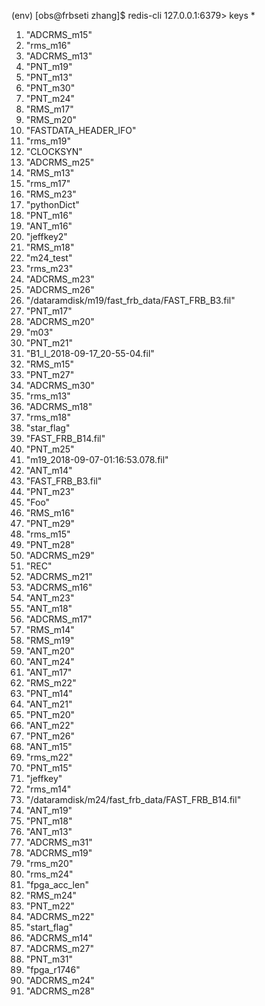 (env) [obs@frbseti zhang]$ redis-cli 
127.0.0.1:6379> keys *
 1) "ADCRMS_m15"
 2) "rms_m16"
 3) "ADCRMS_m13"
 4) "PNT_m19"
 5) "PNT_m13"
 6) "PNT_m30"
 7) "PNT_m24"
 8) "RMS_m17"
 9) "RMS_m20"
10) "FASTDATA_HEADER_IFO"
11) "rms_m19"
12) "CLOCKSYN"
13) "ADCRMS_m25"
14) "RMS_m13"
15) "rms_m17"
16) "RMS_m23"
17) "pythonDict"
18) "PNT_m16"
19) "ANT_m16"
20) "jeffkey2"
21) "RMS_m18"
22) "m24_test"
23) "rms_m23"
24) "ADCRMS_m23"
25) "ADCRMS_m26"
26) "/dataramdisk/m19/fast_frb_data/FAST_FRB_B3.fil"
27) "PNT_m17"
28) "ADCRMS_m20"
29) "m03"
30) "PNT_m21"
31) "B1_I_2018-09-17_20-55-04.fil"
32) "RMS_m15"
33) "PNT_m27"
34) "ADCRMS_m30"
35) "rms_m13"
36) "ADCRMS_m18"
37) "rms_m18"
38) "star_flag"
39) "FAST_FRB_B14.fil"
40) "PNT_m25"
41) "m19_2018-09-07-01:16:53.078.fil"
42) "ANT_m14"
43) "FAST_FRB_B3.fil"
44) "PNT_m23"
45) "Foo"
46) "RMS_m16"
47) "PNT_m29"
48) "rms_m15"
49) "PNT_m28"
50) "ADCRMS_m29"
51) "REC"
52) "ADCRMS_m21"
53) "ADCRMS_m16"
54) "ANT_m23"
55) "ANT_m18"
56) "ADCRMS_m17"
57) "RMS_m14"
58) "RMS_m19"
59) "ANT_m20"
60) "ANT_m24"
61) "ANT_m17"
62) "RMS_m22"
63) "PNT_m14"
64) "ANT_m21"
65) "PNT_m20"
66) "ANT_m22"
67) "PNT_m26"
68) "ANT_m15"
69) "rms_m22"
70) "PNT_m15"
71) "jeffkey"
72) "rms_m14"
73) "/dataramdisk/m24/fast_frb_data/FAST_FRB_B14.fil"
74) "ANT_m19"
75) "PNT_m18"
76) "ANT_m13"
77) "ADCRMS_m31"
78) "ADCRMS_m19"
79) "rms_m20"
80) "rms_m24"
81) "fpga_acc_len"
82) "RMS_m24"
83) "PNT_m22"
84) "ADCRMS_m22"
85) "start_flag"
86) "ADCRMS_m14"
87) "ADCRMS_m27"
88) "PNT_m31"
89) "fpga_r1746"
90) "ADCRMS_m24"
91) "ADCRMS_m28"